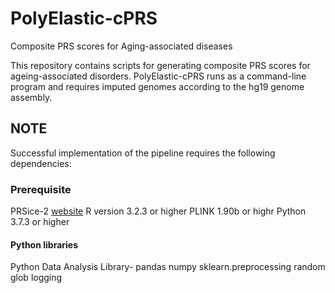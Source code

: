 # PolyElastic-cPRS
Composite PRS scores for Aging-associated diseases

This repository contains scripts for generating composite PRS scores for ageing-associated disorders. PolyElastic-cPRS runs as a command-line program and requires imputed genomes according to the hg19 genome assembly.

## NOTE
Successful implementation of the pipeline requires the following dependencies:

### Prerequisite
PRSice-2 [website](https://www.prsice.info/)
R version 3.2.3 or higher
PLINK 1.90b or highr
Python 3.7.3 or higher
#### Python libraries
Python Data Analysis Library- pandas
numpy
sklearn.preprocessing
random
glob
logging


